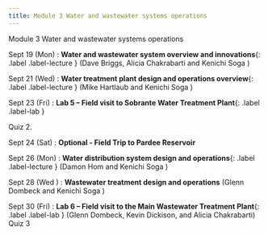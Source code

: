 ```yaml
---
title: Module 3 Water and wastewater systems operations
---
```


Module 3 Water and wastewater systems operations

Sept 19 (Mon) 
: **Water and wastewater system overview and innovations**{: .label .label-lecture } []()
(Dave Briggs, Alicia Chakrabarti and Kenichi Soga )

Sept 21 (Wed) 
: **Water treatment plant design and operations overview**{: .label .label-lecture } []() 
(Mike Hartlaub and Kenichi Soga )

Sept 23 (Fri) 
: **Lab 5 – Field visit to Sobrante Water Treatment Plant**{: .label .label-lab } 

Quiz 2.

Sept 24 (Sat) 
: **Optional - Field Trip to Pardee Reservoir**

Sept 26 (Mon) 
: **Water distribution system design and operations**{: .label .label-lecture } []() 
(Damon Hom and Kenichi Soga )

Sept 28 (Wed ) 
: **Wastewater treatment design and operations** 
(Glenn Dombeck and Kenichi Soga )

Sept 30 (Fri) 
: **Lab 6 – Field visit to the Main Wastewater Treatment Plant**{: .label .label-lab } 
(Glenn Dombeck, Kevin Dickison, and Alicia Chakrabarti)
Quiz 3